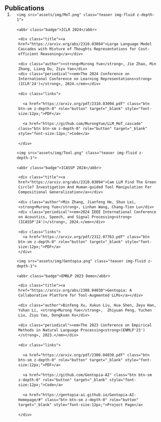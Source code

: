 <h2 id="publications" style="margin: 2px 0px -15px;">Publications</h2>

<div class="publications">

<ol class="bibliography">


<li>

<div class="pub-row">


  <div class="col-sm-3 abbr" style="position: relative;padding-right: 15px;padding-left: 15px;">

    <img src="assets/img/MoT.png" class="teaser img-fluid z-depth-1">

    <abbr class="badge">ICLR 2024</abbr>

  </div>


  <div class="col-sm-9" style="position: relative;padding-right: 15px;padding-left: 20px;">

    <div class="title"><a href="https://arxiv.org/abs/2310.03094">Large Language Model Cascades with Mixture of Thoughts Representations for Cost-efficient Reasoning</a></div>

    <div class="author"><strong>Murong Yue</strong>, Jie Zhao, Min Zhang, Liang Du, Ziyu Yao</div>
    <div class="periodical"><em>The 2024 Conference on International Conference on Learning Representations<strong>(ICLR'24')</strong>, 2024.</em></div>

    <div class="links">

      <a href="https://arxiv.org/pdf/2310.03094.pdf" class="btn btn-sm z-depth-0" role="button" target="_blank" style="font-size:12px;">PDF</a>

      <a href="https://github.com/MurongYue/LLM_MoT_cascade" class="btn btn-sm z-depth-0" role="button" target="_blank" style="font-size:12px;">Code</a>

    </div>

  </div>

</div>

<div class="pub-row">


  <div class="col-sm-3 abbr" style="position: relative;padding-right: 15px;padding-left: 15px;">

    <img src="assets/img/Tool.png" class="teaser img-fluid z-depth-1">

    <abbr class="badge">ICASSP 2024</abbr>

  </div>


  <div class="col-sm-9" style="position: relative;padding-right: 15px;padding-left: 20px;">

    <div class="title"><a href="https://arxiv.org/abs/2310.03094">Cam LLM Find The Green Circle? Investigation And Human-guided Tool Manipulation For Compositional Generalization</a></div>

    <div class="author">Min Zhang, Jianfeng He, Shuo Lei, <strong>Murong Yue</strong>, Linhan Wang, Chang-Tien Lu</div>
    <div class="periodical"><em>2024 IEEE International Conference on Acoustics, Speech, and Signal Processing<strong>(ICASSP'24')</strong>, 2024.</em></div>

    <div class="links">
      <a href="https://arxiv.org/pdf/2312.07763.pdf" class="btn btn-sm z-depth-0" role="button" target="_blank" style="font-size:12px;">PDF</a>
    </div>

  </div>

</div>

<div class="pub-row">


  <div class="col-sm-3 abbr" style="position: relative;padding-right: 15px;padding-left: 15px;">

    <img src="assets/img/Gentopia.png" class="teaser img-fluid z-depth-1">

    <abbr class="badge">EMNLP 2023 Demo</abbr>

  </div>


  <div class="col-sm-9" style="position: relative;padding-right: 15px;padding-left: 20px;">

    <div class="title"><a href="https://arxiv.org/abs/2308.04030">Gentopia: A Collaborative Platform for Tool-Augmented LLMs</a></div>

    <div class="author">Binfeng Xu, Xukun Liu, Hua Shen, Zeyu Han, Yuhan Li, <strong>Murong Yue</strong>,  Zhiyuan Peng, Yuchen Liu, Ziyu Yao, Dongkuan Xu</div>

    <div class="periodical"><em>The 2023 Conference on Empirical Methods in Natural Language Processing<strong>(ENMLP'23')</strong>, 2023.</em></div>

    <div class="links">

      <a href="https://arxiv.org/pdf/2308.04030.pdf" class="btn btn-sm z-depth-0" role="button" target="_blank" style="font-size:12px;">PDF</a>

      <a href="https://github.com/Gentopia-AI" class="btn btn-sm z-depth-0" role="button" target="_blank" style="font-size:12px;">Code</a>

      <a href="https://gentopia-ai.github.io/Gentopia-AI-Homepage/#" class="btn btn-sm z-depth-0" role="button" target="_blank" style="font-size:12px;">Project Page</a>

    </div>

  </div>

</div>

</li>

  
<br>


</ol>

</div>
